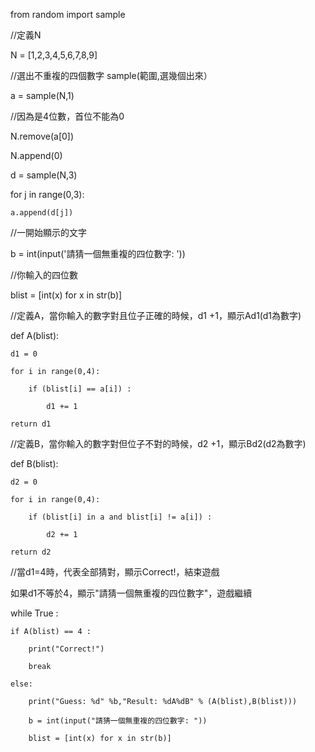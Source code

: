 from random import sample

//定義N

N = [1,2,3,4,5,6,7,8,9]

//選出不重複的四個數字
  sample(範圍,選幾個出來）

a = sample(N,1)

//因為是4位數，首位不能為0

N.remove(a[0])

N.append(0)

d = sample(N,3)

for j in range(0,3):

    a.append(d[j])


//一開始顯示的文字

b = int(input('請猜一個無重複的四位數字: '))


//你輸入的四位數

blist = [int(x) for x in str(b)]


//定義A，當你輸入的數字對且位子正確的時候，d1 +1，顯示Ad1(d1為數字)

def A(blist):

    d1 = 0
    
    for i in range(0,4):
    
        if (blist[i] == a[i]) :
        
            d1 += 1
            
    return d1
    

//定義B，當你輸入的數字對但位子不對的時候，d2 +1，顯示Bd2(d2為數字)

def B(blist):

    d2 = 0
    
    for i in range(0,4):
    
        if (blist[i] in a and blist[i] != a[i]) :
        
            d2 += 1
            
    return d2
    

//當d1=4時，代表全部猜對，顯示Correct!，結束遊戲

  如果d1不等於4，顯示"請猜一個無重複的四位數字"，遊戲繼續
  
while True :

    if A(blist) == 4 :
    
        print("Correct!")
        
        break
        
    else:
    
        print("Guess: %d" %b,"Result: %dA%dB" % (A(blist),B(blist)))
        
        b = int(input("請猜一個無重複的四位數字: "))
        
        blist = [int(x) for x in str(b)]
